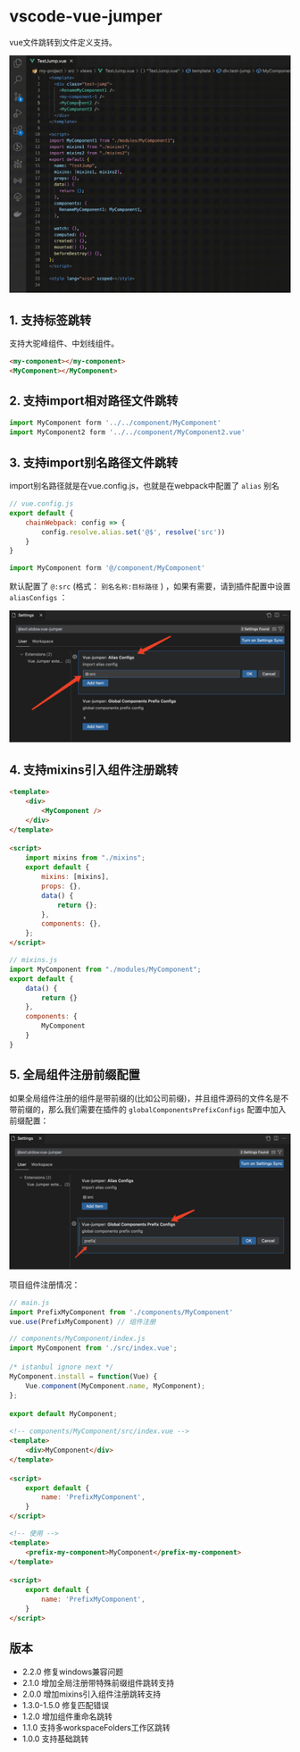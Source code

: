 <!--
 * @Author: atdow
 * @Date: 2022-11-01 21:07:59
 * @LastEditors: null
 * @LastEditTime: 2022-11-07 21:55:29
 * @Description: file description
-->

# vscode-vue-jumper

vue文件跳转到文件定义支持。

![](./images/usage-demo.gif)

## 1. 支持标签跳转

支持大驼峰组件、中划线组件。

```html
<my-component></my-component>
<MyComponent></MyComponent>
```

## 2. 支持import相对路径文件跳转

```js
import MyComponent form '../../component/MyComponent'
import MyComponent2 form '../../component/MyComponent2.vue'
```

## 3. 支持import别名路径文件跳转

import别名路径就是在vue.config.js，也就是在webpack中配置了 `alias` 别名

```js
// vue.config.js
export default {
    chainWebpack: config => {
        config.resolve.alias.set('@$', resolve('src'))
    }
}
```

```js
import MyComponent form '@/component/MyComponent'
```

默认配置了 `@:src` (格式： `别名名称:目标路径` ) ，如果有需要，请到插件配置中设置 `aliasConfigs` ：

![aliasConfigs](./images/aliasConfigs.png)

## 4. 支持mixins引入组件注册跳转

```html
<template>
    <div>
        <MyComponent />
    </div>
</template>

<script>
    import mixins from "./mixins";
    export default {
        mixins: [mixins],
        props: {},
        data() {
            return {};
        },
        components: {},
    };
</script>
```

```js
// mixins.js
import MyComponent from "./modules/MyComponent";
export default {
    data() {
        return {}
    },
    components: {
        MyComponent
    }
}
```

## 5. 全局组件注册前缀配置

如果全局组件注册的组件是带前缀的(比如公司前缀)，并且组件源码的文件名是不带前缀的，那么我们需要在插件的 `globalComponentsPrefixConfigs` 配置中加入前缀配置：

![globalComponentsPrefixConfigs](./images/globalComponentsPrefixConfigs.png)

项目组件注册情况：

```js
// main.js
import PrefixMyComponent from './components/MyComponent'
vue.use(PrefixMyComponent) // 组件注册
```

```js
// components/MyComponent/index.js
import MyComponent from './src/index.vue';

/* istanbul ignore next */
MyComponent.install = function(Vue) {
    Vue.component(MyComponent.name, MyComponent);
};

export default MyComponent;
```

```html
<!-- components/MyComponent/src/index.vue -->
<template>
    <div>MyComponent</div>
</template>

<script>
    export default {
        name: 'PrefixMyComponent',
    }
</script>
```

```html
<!-- 使用 -->
<template>
    <prefix-my-component>MyComponent</prefix-my-component>
</template>

<script>
    export default {
        name: 'PrefixMyComponent',
    }
</script>
```

## 版本

* 2.2.0 修复windows兼容问题
* 2.1.0 增加全局注册带特殊前缀组件跳转支持
* 2.0.0 增加mixins引入组件注册跳转支持
* 1.3.0-1.5.0 修复匹配错误
* 1.2.0 增加组件重命名跳转
* 1.1.0 支持多workspaceFolders工作区跳转
* 1.0.0 支持基础跳转

